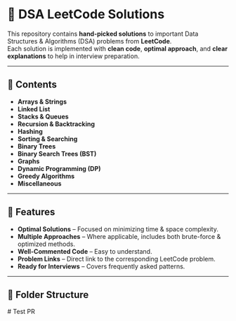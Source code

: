 # 🧮 DSA LeetCode Solutions

This repository contains **hand-picked solutions** to important Data Structures & Algorithms (DSA) problems from **LeetCode**.  
Each solution is implemented with **clean code**, **optimal approach**, and **clear explanations** to help in interview preparation.

---
## 📌 Contents

- **Arrays & Strings**
- **Linked List**
- **Stacks & Queues**
- **Recursion & Backtracking**
- **Hashing**
- **Sorting & Searching**
- **Binary Trees**
- **Binary Search Trees (BST)**
- **Graphs**
- **Dynamic Programming (DP)**
- **Greedy Algorithms**
- **Miscellaneous**

---

## 🎯 Features

- **Optimal Solutions** – Focused on minimizing time & space complexity.
- **Multiple Approaches** – Where applicable, includes both brute-force & optimized methods.
- **Well-Commented Code** – Easy to understand.
- **Problem Links** – Direct link to the corresponding LeetCode problem.
- **Ready for Interviews** – Covers frequently asked patterns.

---

## 📂 Folder Structure

#   T e s t   P R 
 
 
